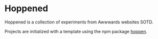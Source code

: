 # Hoppened

Hoppened is a collection of experiments from Awwwards websites SOTD.

Projects are initialized with a template using the npm package [hoppen](https://www.npmjs.com/package/hoppen).
